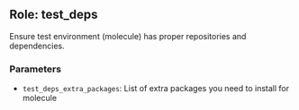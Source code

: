 ## Role: test_deps
Ensure test environment (molecule) has proper repositories and dependencies.

### Parameters
* `test_deps_extra_packages`: List of extra packages you need to install for molecule
